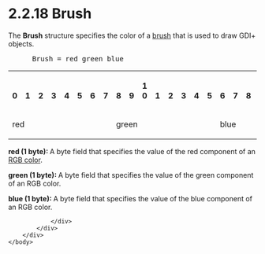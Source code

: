 <html dir="LTR" xmlns:mshelp="http://msdn.microsoft.com/mshelp" xmlns:ddue="http://ddue.schemas.microsoft.com/authoring/2003/5" xmlns:xlink="http://www.w3.org/1999/xlink" xmlns:tool="http://www.microsoft.com/tooltip">
    <head>
        <meta http-equiv="Content-Type" content="text/html; CHARSET=utf-8"></meta>
        <meta name="save" content="history"></meta>
        <title>2.2.18 Brush</title>
        <xml>
            <mshelp:toctitle title="2.2.18 Brush"></mshelp:toctitle>
            <mshelp:rltitle title="[MS-RGDI]: Brush"></mshelp:rltitle>
            <mshelp:keyword index="A" term="d39190c6-1daa-4c4c-a641-685816e751a4"></mshelp:keyword>
            <mshelp:attr name="DCSext.ContentType" value="open specification"></mshelp:attr>
            <mshelp:attr name="AssetID" value="d39190c6-1daa-4c4c-a641-685816e751a4"></mshelp:attr>
            <mshelp:attr name="TopicType" value="kbRef"></mshelp:attr>
            <mshelp:attr name="DCSext.Title" value="[MS-RGDI]: Brush" />
        </xml>
    </head>
    <body>
        <div id="header">
            <h1 class="heading">2.2.18 Brush</h1>
        </div>
        <div id="mainSection">
            <div id="mainBody">
                <div id="allHistory" class="saveHistory"></div>
                <div id="sectionSection0" class="section" name="collapseableSection">
                    

<p>The <b>Brush</b> structure specifies the color of a <a href="557e6223-9107-4be3-9f7c-b83beb5d16fc.htm#gt_651044e0-b864-4fdb-aba6-f4cd25b0b3c8">brush</a> that is used to draw
GDI+ objects.</p>

<dl>
<dd>
<div><pre> Brush = red green blue
</pre></div>
</dd></dl>

<table>
 <tr>
  <th><p><br>0</p></th>
  <th><p><br>1</p></th>
  <th><p><br>2</p></th>
  <th><p><br>3</p></th>
  <th><p><br>4</p></th>
  <th><p><br>5</p></th>
  <th><p><br>6</p></th>
  <th><p><br>7</p></th>
  <th><p><br>8</p></th>
  <th><p><br>9</p></th>
  <th><p>1<br>0</p></th>
  <th><p><br>1</p></th>
  <th><p><br>2</p></th>
  <th><p><br>3</p></th>
  <th><p><br>4</p></th>
  <th><p><br>5</p></th>
  <th><p><br>6</p></th>
  <th><p><br>7</p></th>
  <th><p><br>8</p></th>
  <th><p><br>9</p></th>
  <th><p>2<br>0</p></th>
  <th><p><br>1</p></th>
  <th><p><br>2</p></th>
  <th><p><br>3</p></th>
  <th><p><br>4</p></th>
  <th><p><br>5</p></th>
  <th><p><br>6</p></th>
  <th><p><br>7</p></th>
  <th><p><br>8</p></th>
  <th><p><br>9</p></th>
  <th><p>3<br>0</p></th>
  <th><p><br>1</p></th>
 </tr>
 <tr>
  <td colspan="8">
  <p>red</p>
  </td>
  <td colspan="8">
  <p>green</p>
  </td>
  <td colspan="8">
  <p>blue</p>
  </td>
  
 </tr>
</table>

<p><b>red (1 byte): </b>A byte field that specifies the
value of the red component of an <a href="557e6223-9107-4be3-9f7c-b83beb5d16fc.htm#gt_51fbe19c-b5bf-4477-a1dc-76bf6f3ed4d1">RGB color</a>.</p>

<p><b>green (1 byte): </b>A byte field that specifies the
value of the green component of an RGB color.</p>

<p><b>blue (1 byte): </b>A byte field that specifies the
value of the blue component of an RGB color.</p>


                </div>
            </div>
        </div>
    </body>
</html>